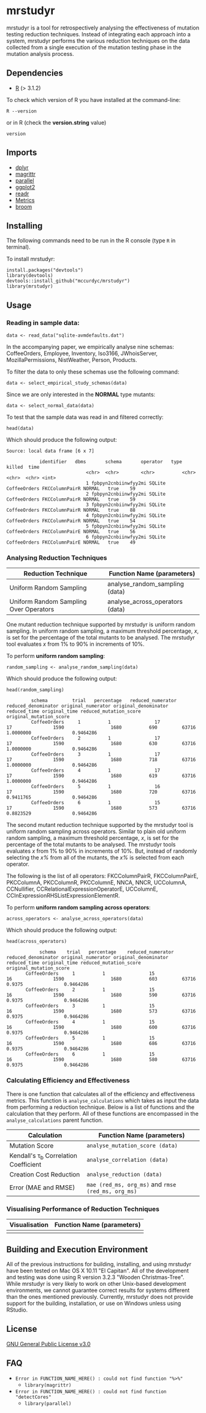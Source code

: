 # mrstudyr

mrstudyr is a tool for retrospectively analysing the effectiveness of
mutation testing reduction techniques. Instead of integrating each
approach into a system, mrstudyr performs the various reduction
techniques on the data collected from a single execution of the
mutation testing phase in the mutation analysis process.

## Dependencies
+ [R](https://www.r-project.org/) (> 3.1.2)

To check which version of R you have installed at the command-line:
```
R --version
```

or in R (check the **version.string** value)

```
version
```

## Imports
+ [dplyr](https://github.com/hadley/dplyr)
+ [magrittr](https://github.com/smbache/magrittr)
+ [parallel](https://stat.ethz.ch/R-manual/R-devel/library/parallel/doc/parallel.pdf)
+ [ggplot2](https://github.com/hadley/ggplot2)
+ [readr](https://github.com/hadley/readr)
+ [Metrics](https://cran.r-project.org/web/packages/Metrics/Metrics.pdf)
+ [broom](https://github.com/dgrtwo/broom)

## Installing
The following commands need to be run in the R console (type `R` in terminal).

To install mrstudyr:
```
install.packages("devtools")
library(devtools)
devtools::install_github("mccurdyc/mrstudyr")
library(mrstudyr)
```

## Usage
### Reading in sample data:
```
data <- read_data("sqlite-avmdefaults.dat")
```

In the accompanying paper, we empirically analyse nine schemas:
CoffeeOrders, Employee, Inventory, Iso3166, JWhoisServer, MozillaPermissions, NistWeather, Person, Products.

To filter the data to only these schemas use the following command:

```
data <- select_empirical_study_schemas(data)
```

Since we are only interested in the **NORMAL** type mutants:
```
data <- select_normal_data(data)
```

To test that the sample data was read in and filtered correctly:
```
head(data)
```

Which should produce the following output:

```
Source: local data frame [6 x 7]

            identifier   dbms       schema       operator   type killed  time
                             <chr>  <chr>        <chr>          <chr>  <chr>  <chr> <int>
                             1 fpbpyn2cnbiinwfyy2mi SQLite CoffeeOrders FKCColumnPairR NORMAL   true    59
                             2 fpbpyn2cnbiinwfyy2mi SQLite CoffeeOrders FKCColumnPairR NORMAL   true    59
                             3 fpbpyn2cnbiinwfyy2mi SQLite CoffeeOrders FKCColumnPairR NORMAL   true    88
                             4 fpbpyn2cnbiinwfyy2mi SQLite CoffeeOrders FKCColumnPairR NORMAL   true    54
                             5 fpbpyn2cnbiinwfyy2mi SQLite CoffeeOrders FKCColumnPairE NORMAL   true    56
                             6 fpbpyn2cnbiinwfyy2mi SQLite CoffeeOrders FKCColumnPairE NORMAL   true    49
```

### Analysing Reduction Techniques

| Reduction Technique  | Function Name (parameters) |
| ------------- | ------------- |
| Uniform Random Sampling  | analyse_random_sampling (data)  |
| Uniform Random Sampling Over Operators  | analyse_across_operators (data)  |

One mutant reduction technique supported by mrstudyr is uniform random sampling. In uniform
random sampling, a maximum threshold percentage, _x_, is set for the percentage of the total
mutants to be analysed. The mrstudyr tool evaluates _x_ from 1% to 90% in increments of 10%.

To perform **uniform random sampling**:
```
random_sampling <- analyse_random_sampling(data)
```

Which should produce the following output:
```
head(random_sampling)

         schema         trial   percentage   reduced_numerator reduced_denominator original_numerator original_denominator reduced_time original_time reduced_mutation_score original_mutation_score
         CoffeeOrders     1          1                17                  17               1590                 1680          690         63716              1.0000000               0.9464286
         CoffeeOrders     2          1                17                  17               1590                 1680          630         63716              1.0000000               0.9464286
         CoffeeOrders     3          1                17                  17               1590                 1680          718         63716              1.0000000               0.9464286
         CoffeeOrders     4          1                17                  17               1590                 1680          619         63716              1.0000000               0.9464286
         CoffeeOrders     5          1                16                  17               1590                 1680          720         63716              0.9411765               0.9464286
         CoffeeOrders     6          1                15                  17               1590                 1680          573         63716              0.8823529               0.9464286

```

The second mutant reduction technique supported by the mrstudyr tool
is uniform random sampling across operators. Similar to plain old
uniform random sampling, a maximum threshold percentage, _x_, is set
for the percentage of the total mutants to be analysed.
The mrstudyr tools evaluates _x_ from 1% to 90% in increments of 10%.
But, instead of randomly selecting the _x%_ from all of the mutants, the _x%_ is
selected from each operator.

The following is the list of all operators: FKCColumnPairR, FKCColumnPairE,
PKCColumnA, PKCColumnR, PKCColumnE, NNCA, NNCR, UCColumnA, CCNullifier, CCRelationalExpressionOperatorE,
UCColumnE, CCInExpressionRHSListExpressionElementR.

To perform **uniform random sampling across operators**:

```
across_operators <- analyse_across_operators(data)
```

Which should produce the following output:

```
head(across_operators)

            schema    trial   percentage    reduced_numerator reduced_denominator original_numerator original_denominator reduced_time original_time reduced_mutation_score original_mutation_score
       CoffeeOrders     1          1                15                  16               1590                 1680          603         63716                 0.9375               0.9464286
       CoffeeOrders     2          1                15                  16               1590                 1680          590         63716                 0.9375               0.9464286
       CoffeeOrders     3          1                15                  16               1590                 1680          573         63716                 0.9375               0.9464286
       CoffeeOrders     4          1                15                  16               1590                 1680          600         63716                 0.9375               0.9464286
       CoffeeOrders     5          1                15                  16               1590                 1680          686         63716                 0.9375               0.9464286
       CoffeeOrders     6          1                15                  16               1590                 1680          580         63716                 0.9375               0.9464286
```

### Calculating Efficiency and Effectiveness

There is one function that calculates all of the efficiency and effectiveness
metrics. This function is `analyse_calculations` which takes as input the data
from performing a reduction technique. Below is a list of functions and the
calculation that they perform. All of these functions are encompassed in the
`analyse_calculations` parent function.

| Calculation  | Function Name (parameters) |
| ------------- | ------------- |
| Mutation Score  | `analyse_mutation_score (data)`  |
| Kendall's &tau;<sub>b</sub> Correlation Coefficient  | `analyse_correlation (data)`  |
| Creation Cost Reduction  | `analyse_reduction (data)`  |
| Error (MAE and RMSE)  | `mae (red_ms, org_ms)` and `rmse (red_ms, org_ms)`|

### Visualising Performance of Reduction Techniques

| Visualisation  | Function Name (parameters) |
| ------------- | ------------- |
|   |   |

## Building and Execution Environment
All of the previous instructions for building, installing, and using mrstudyr have been tested on Mac OS X 10.11 "El Capitan".
All of the development and testing was done using R version 3.2.3 "Wooden Christmas-Tree".
While mrstudyr is very likely to work on other Unix-based development environments, we cannot guarantee correct results for systems
different than the ones mentioned previously. Currently, mrstudyr does not provide support for the building, installation,
or use on Windows unless using RStudio.

## License
[GNU General Public License v3.0](./LICENSE)

## FAQ
+ `Error in FUNCTION_NAME_HERE() : could not find function "%>%"`
    + `library(magrittr)`
+ `Error in FUNCTION_NAME_HERE() : could not find function "detectCores"`
    + `library(parallel)`
